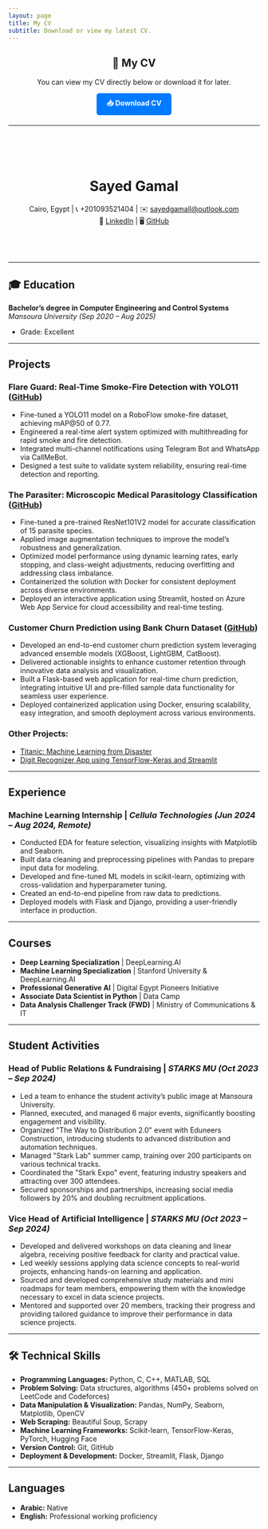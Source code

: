 ```yaml
---
layout: page
title: My CV
subtitle: Download or view my latest CV.
---
```


<div style="text-align: center; margin-bottom: 20px;">
  <h2>📄 My CV</h2>
  <p>You can view my CV directly below or download it for later.</p>
  <a href="https://github.com/user-attachments/files/18859421/Sayed-Gamal-CV.pdf" 
     target="_blank" 
     style="display: inline-block; padding: 10px 20px; background-color: #007bff; color: white; 
            text-decoration: none; border-radius: 5px; font-weight: bold;">
    📥 Download CV
  </a>
</div>

---

<br>
<br>
<br>


<div style="text-align: center; margin-bottom: 20px;">

# Sayed Gamal  


Cairo, Egypt | 📞 +201093521404 | ✉️ [sayedgamall@outlook.com](mailto:sayedgamall@outlook.com)  
🔗 [LinkedIn](https://linkedin.com/in/sayed-gamall) | 🖥️ [GitHub](https://github.com/sayedgamal99)  


</div>

<br>
<br>


---

## 🎓 Education  

**Bachelor’s degree in Computer Engineering and Control Systems**  
*Mansoura University (Sep 2020 – Aug 2025)*  
- Grade: Excellent  

---

## Projects  

### **Flare Guard: Real-Time Smoke-Fire Detection with YOLO11** ([GitHub](https://github.com/sayedgamal99/Real-Time-Smoke-Fire-Detection-YOLO11))  
- Fine-tuned a YOLO11 model on a RoboFlow smoke-fire dataset, achieving mAP@50 of 0.77.  
- Engineered a real-time alert system optimized with multithreading for rapid smoke and fire detection.  
- Integrated multi-channel notifications using Telegram Bot and WhatsApp via CallMeBot.  
- Designed a test suite to validate system reliability, ensuring real-time detection and reporting.  

### **The Parasiter: Microscopic Medical Parasitology Classification** ([GitHub](https://github.com/sayedgamal99/Microscopic-Medical-Parasitology-Classification))  
- Fine-tuned a pre-trained ResNet101V2 model for accurate classification of 15 parasite species.  
- Applied image augmentation techniques to improve the model’s robustness and generalization.  
- Optimized model performance using dynamic learning rates, early stopping, and class-weight adjustments, reducing overfitting and addressing class imbalance.  
- Containerized the solution with Docker for consistent deployment across diverse environments.  
- Deployed an interactive application using Streamlit, hosted on Azure Web App Service for cloud accessibility and real-time testing.  

### **Customer Churn Prediction using Bank Churn Dataset** ([GitHub](https://github.com/sayedgamal99/Predicting-Bank-Customer-Churn-using-Machine-Learning))  
- Developed an end-to-end customer churn prediction system leveraging advanced ensemble models (XGBoost, LightGBM, CatBoost).  
- Delivered actionable insights to enhance customer retention through innovative data analysis and visualization.  
- Built a Flask-based web application for real-time churn prediction, integrating intuitive UI and pre-filled sample data functionality for seamless user experience.  
- Deployed containerized application using Docker, ensuring scalability, easy integration, and smooth deployment across various environments.  

### **Other Projects:**  
- [Titanic: Machine Learning from Disaster](https://github.com/sayedgamal99/Titanic-Survival-Prediction-Advanced-Techniques)  
- [Digit Recognizer App using TensorFlow-Keras and Streamlit](https://github.com/sayedgamal99/Digit-Recognizer-APP)  

---

## Experience  

### **Machine Learning Internship** | *Cellula Technologies (Jun 2024 – Aug 2024, Remote)*  
- Conducted EDA for feature selection, visualizing insights with Matplotlib and Seaborn.  
- Built data cleaning and preprocessing pipelines with Pandas to prepare input data for modeling.  
- Developed and fine-tuned ML models in scikit-learn, optimizing with cross-validation and hyperparameter tuning.  
- Created an end-to-end pipeline from raw data to predictions.  
- Deployed models with Flask and Django, providing a user-friendly interface in production.  

---

## Courses  

- **Deep Learning Specialization** | DeepLearning.AI  
- **Machine Learning Specialization** | Stanford University & DeepLearning.AI  
- **Professional Generative AI** | Digital Egypt Pioneers Initiative  
- **Associate Data Scientist in Python** | Data Camp  
- **Data Analysis Challenger Track (FWD)** | Ministry of Communications & IT  

---

## Student Activities  

### **Head of Public Relations & Fundraising** | *STARKS MU (Oct 2023 – Sep 2024)*  
- Led a team to enhance the student activity’s public image at Mansoura University.  
- Planned, executed, and managed 6 major events, significantly boosting engagement and visibility.  
- Organized "The Way to Distribution 2.0" event with Eduneers Construction, introducing students to advanced distribution and automation techniques.  
- Managed "Stark Lab" summer camp, training over 200 participants on various technical tracks.  
- Coordinated the "Stark Expo" event, featuring industry speakers and attracting over 300 attendees.  
- Secured sponsorships and partnerships, increasing social media followers by 20% and doubling recruitment applications.  

### **Vice Head of Artificial Intelligence** | *STARKS MU (Oct 2023 – Sep 2024)*  
- Developed and delivered workshops on data cleaning and linear algebra, receiving positive feedback for clarity and practical value.  
- Led weekly sessions applying data science concepts to real-world projects, enhancing hands-on learning and application.  
- Sourced and developed comprehensive study materials and mini roadmaps for team members, empowering them with the knowledge necessary to excel in data science projects.  
- Mentored and supported over 20 members, tracking their progress and providing tailored guidance to improve their performance in data science projects.  

---

## 🛠️ Technical Skills  

- **Programming Languages:** Python, C, C++, MATLAB, SQL  
- **Problem Solving:** Data structures, algorithms (450+ problems solved on LeetCode and Codeforces)  
- **Data Manipulation & Visualization:** Pandas, NumPy, Seaborn, Matplotlib, OpenCV  
- **Web Scraping:** Beautiful Soup, Scrapy  
- **Machine Learning Frameworks:** Scikit-learn, TensorFlow-Keras, PyTorch, Hugging Face  
- **Version Control:** Git, GitHub  
- **Deployment & Development:** Docker, Streamlit, Flask, Django  

---

## Languages  

- **Arabic:** Native  
- **English:** Professional working proficiency  








